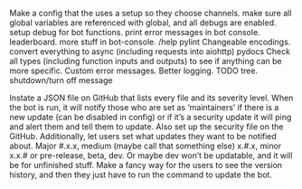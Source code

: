 Make a config that the uses a setup so they choose channels.
make sure all global variables are referenced with global, and all debugs are enabled.
setup debug for bot functions.
print error messages in bot console.
leaderboard.
more stuff in bot-console.
/help
pylint
Changeable encodings.
convert everything to async (including requests into aiohttp)
pydocs
Check all types (including function inputs and outputs) to see if anything can be more specific.
Custom error messages.
Better logging.
TODO tree.
shutdown/turn off message


Instate a JSON file on GitHub that lists every file and its severity level. When the bot is run, it will notify those who are set as ‘maintainers’ if there is a new update (can be disabled in config) or if it’s a security update it will ping and alert them and tell them to update. Also set up the security file on the GitHub. Additionally, let users set what updates they want to be notified about. Major #.x.x, medium (maybe call that something else) x.#.x, minor x.x.# or pre-release, beta, dev. Or maybe dev won’t be updatable, and it will be for unfinished stuff. Make a fancy way for the users to see the version history, and then they just have to run the command to update the bot.
